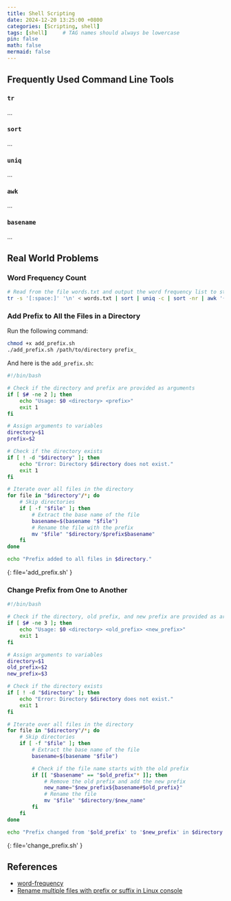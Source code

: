 ```yaml
---
title: Shell Scripting
date: 2024-12-20 13:25:00 +0800
categories: [Scripting, shell]
tags: [shell]     # TAG names should always be lowercase
pin: false
math: false
mermaid: false
---
```


## Frequently Used Command Line Tools

### `tr`
...

### `sort`
...

### `uniq`
...

### `awk`
...

### `basename`
...

## Real World Problems

### Word Frequency Count

```bash
# Read from the file words.txt and output the word frequency list to stdout.
tr -s '[:space:]' '\n' < words.txt | sort | uniq -c | sort -nr | awk '{print $2, $1}'
```

### Add Prefix to All the Files in a Directory

Run the following command:
```bash
chmod +x add_prefix.sh
./add_prefix.sh /path/to/directory prefix_
```
And here is the `add_prefix.sh`:
```bash
#!/bin/bash

# Check if the directory and prefix are provided as arguments
if [ $# -ne 2 ]; then
    echo "Usage: $0 <directory> <prefix>"
    exit 1
fi

# Assign arguments to variables
directory=$1
prefix=$2

# Check if the directory exists
if [ ! -d "$directory" ]; then
    echo "Error: Directory $directory does not exist."
    exit 1
fi

# Iterate over all files in the directory
for file in "$directory"/*; do
    # Skip directories
    if [ -f "$file" ]; then
        # Extract the base name of the file
        basename=$(basename "$file")
        # Rename the file with the prefix
        mv "$file" "$directory/$prefix$basename"
    fi
done

echo "Prefix added to all files in $directory."
```
{: file='add_prefix.sh' }

### Change Prefix from One to Another

```bash
#!/bin/bash

# Check if the directory, old prefix, and new prefix are provided as arguments
if [ $# -ne 3 ]; then
    echo "Usage: $0 <directory> <old_prefix> <new_prefix>"
    exit 1
fi

# Assign arguments to variables
directory=$1
old_prefix=$2
new_prefix=$3

# Check if the directory exists
if [ ! -d "$directory" ]; then
    echo "Error: Directory $directory does not exist."
    exit 1
fi

# Iterate over all files in the directory
for file in "$directory"/*; do
    # Skip directories
    if [ -f "$file" ]; then
        # Extract the base name of the file
        basename=$(basename "$file")

        # Check if the file name starts with the old prefix
        if [[ "$basename" == "$old_prefix"* ]]; then
            # Remove the old prefix and add the new prefix
            new_name="$new_prefix${basename#$old_prefix}"
            # Rename the file
            mv "$file" "$directory/$new_name"
        fi
    fi
done

echo "Prefix changed from '$old_prefix' to '$new_prefix' in $directory."
```
{: file='change_prefix.sh' }

## References

- [word-frequency](https://leetcode.cn/problems/word-frequency/description/)
- [Rename multiple files with prefix or suffix in Linux console](https://gist.github.com/aprossi/8880b59c3f52a6ad5ff43b8696f24717)


